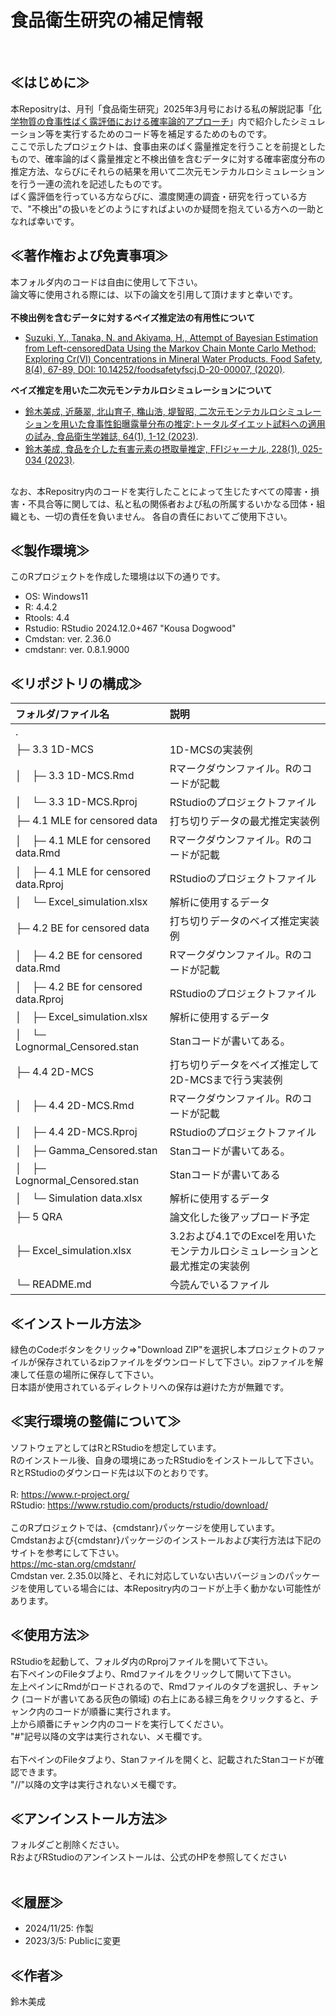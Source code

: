 # 食品衛生研究の補足情報 <br> 
&nbsp;<br>
## ≪はじめに≫<br>
本Repositryは、月刊「食品衛生研究」2025年3月号における私の解説記事「[化学物質の食事性ばく露評価における確率論的アプローチ](http://suishinka.shop15.makeshop.jp/shopdetail/000000000557/category02/page1/recommend/)」内で紹介したシミュレーション等を実行するためのコード等を補足するためのものです。<br>
ここで示したプロジェクトは、食事由来のばく露量推定を行うことを前提としたもので、確率論的ばく露量推定と不検出値を含むデータに対する確率密度分布の推定方法、ならびにそれらの結果を用いて二次元モンテカルロシミュレーションを行う一連の流れを記述したものです。<br>
ばく露評価を行っている方ならびに、濃度関連の調査・研究を行っている方で、"不検出"の扱いをどのようにすればよいのか疑問を抱えている方への一助となれば幸いです。
<br>
## ≪著作権および免責事項≫<br>
本フォルダ内のコードは自由に使用して下さい。<br>
論文等に使用される際には、以下の論文を引用して頂けますと幸いです。<br>
<br>
**不検出例を含むデータに対するベイズ推定法の有用性について**<br>
* [Suzuki, Y., Tanaka, N. and Akiyama, H., Attempt of Bayesian Estimation from Left-censoredData Using the Markov Chain Monte Carlo Method: Exploring Cr(VI) Concentrations in Mineral  Water Products. Food Safety, 8(4), 67-89, DOI: 10.14252/foodsafetyfscj.D-20-00007, (2020)](https://www.jstage.jst.go.jp/article/foodsafetyfscj/8/4/8_D-20-00007/_article).<br>

**ベイズ推定を用いた二次元モンテカルロシミュレーションについて**<br>
* [鈴木美成, 近藤翠, 北山育子, 穐山浩, 堤智昭, 二次元モンテカルロシミュレーションを用いた食事性鉛曝露量分布の推定:トータルダイエット試料への適用の試み, 食品衛生学雑誌, 64(1), 1-12 (2023)](https://www.jstage.jst.go.jp/article/shokueishi/64/1/64_1/_article/-char/ja).<br>
* [鈴木美成, 食品を介した有害元素の摂取量推定, FFIジャーナル, 228(1), 025-034 (2023)](https://www.jstage.jst.go.jp/article/ffij/228/1/228_025/_article/-char/ja/).
<br>
なお、本Repositry内のコードを実行したことによって生じたすべての障害・損害・不具合等に関しては、私と私の関係者および私の所属するいかなる団体・組織とも、一切の責任を負いません。
各自の責任においてご使用下さい。<br>

## ≪製作環境≫<br>
このRプロジェクトを作成した環境は以下の通りです。
* OS: Windows11
* R: 4.4.2
* Rtools: 4.4
* Rstudio: RStudio 2024.12.0+467 "Kousa Dogwood"
* Cmdstan: ver. 2.36.0
* cmdstanr: ver. 0.8.1.9000

## ≪リポジトリの構成≫<br>
| フォルダ/ファイル名 | 説明 |
| :-- | :-- | 
| . |    |  |
| ├─ 3.3 1D-MCS | 1D-MCSの実装例 |
| │　├─  3.3 1D-MCS.Rmd   | Rマークダウンファイル。Rのコードが記載 |
| │　└─ 3.3 1D-MCS.Rproj | RStudioのプロジェクトファイル |
| ├─ 4.1 MLE for censored data | 打ち切りデータの最尤推定実装例 |
| │　├─ 4.1 MLE for censored data.Rmd | Rマークダウンファイル。Rのコードが記載 |
| │　├─ 4.1 MLE for censored data.Rproj | RStudioのプロジェクトファイル |
| │　└─ Excel_simulation.xlsx | 解析に使用するデータ |
| ├─ 4.2 BE for censored data | 打ち切りデータのベイズ推定実装例 |
| │　├─ 4.2 BE for censored data.Rmd | Rマークダウンファイル。Rのコードが記載 |
| │　├─ 4.2 BE for censored data.Rproj | RStudioのプロジェクトファイル |
| │　├─ Excel_simulation.xlsx | 解析に使用するデータ |
| │　└─ Lognormal_Censored.stan | Stanコードが書いてある。|
| ├─ 4.4 2D-MCS | 打ち切りデータをベイズ推定して2D-MCSまで行う実装例 |
| │　├─ 4.4 2D-MCS.Rmd | Rマークダウンファイル。Rのコードが記載 |
| │　├─ 4.4 2D-MCS.Rproj | RStudioのプロジェクトファイル |
| │　├─ Gamma_Censored.stan | Stanコードが書いてある。|
| │　├─ Lognormal_Censored.stan | Stanコードが書いてある|
| │　└─ Simulation data.xlsx | 解析に使用するデータ|
| ├─ 5 QRA | 論文化した後アップロード予定 |
| ├─ Excel_simulation.xlsx | 3.2および4.1でのExcelを用いたモンテカルロシミュレーションと最尤推定の実装例 |
| └─ README.md| 今読んでいるファイル | 


## ≪インストール方法≫
緑色のCodeボタンをクリック⇒"Download ZIP"を選択し本プロジェクトのファイルが保存されているzipファイルをダウンロードして下さい。zipファイルを解凍して任意の場所に保存して下さい。<br>
日本語が使用されているディレクトリへの保存は避けた方が無難です。<br>

## ≪実行環境の整備について≫
ソフトウェアとしてはRとRStudioを想定しています。<br>
Rのインストール後、自身の環境にあったRStudioをインストールして下さい。<br>
RとRStudioのダウンロード先は以下のとおりです。<br>
<br>
R: <https://www.r-project.org/><br>
RStudio: <https://www.rstudio.com/products/rstudio/download/><br>
<br>
このRプロジェクトでは、{cmdstanr}パッケージを使用しています。<br>
Cmdstanおよび{cmdstanr}パッケージのインストールおよび実行方法は下記のサイトを参考にして下さい。<br>
<https://mc-stan.org/cmdstanr/><br>
Cmdstan ver. 2.35.0以降と、それに対応していない古いバージョンのパッケージを使用している場合には、本Repositry内のコードが上手く動かない可能性があります。<br>

## ≪使用方法≫
RStudioを起動して、フォルダ内のRprojファイルを開いて下さい。<br>
右下ペインのFileタブより、Rmdファイルをクリックして開いて下さい。<br>
左上ペインにRmdがロードされるので、Rmdファイルのタブを選択し、チャンク (コードが書いてある灰色の領域) の右上にある緑三角をクリックすると、チャンク内のコードが順番に実行されます。<br>
上から順番にチャンク内のコードを実行してください。<br>
"#"記号以降の文字は実行されない、メモ欄です。<br>
<br>
右下ペインのFileタブより、Stanファイルを開くと、記載されたStanコードが確認できます。<br>
"//"以降の文字は実行されないメモ欄です。<br>

## ≪アンインストール方法≫
フォルダごと削除ください。<br>
RおよびRStudioのアンインストールは、公式のHPを参照してください<br>
<br>
## ≪履歴≫
* 2024/11/25: 作製
* 2023/3/5: Publicに変更

## ≪作者≫
鈴木美成<br>
<br>
